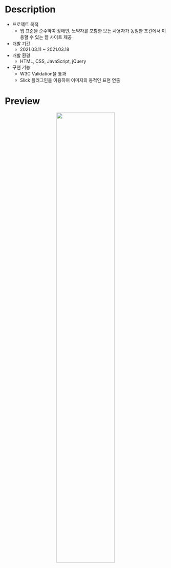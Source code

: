 # Description
+ 프로젝트 목적
  - 웹 표준을 준수하여 장애인, 노약자를 포함한 모든 사용자가 동일한 조건에서 이용할 수 있는 웹 사이트 제공
+ 개발 기간
  - 2021.03.11 ~ 2021.03.18
+ 개발 환경
  - HTML, CSS, JavaScript, jQuery
+ 구현 기능
  - W3C Validation을 통과
  - Slick 플러그인을 이용하여 이미지의 동적인 표현 연출

<!--
웹 표준이란 브라우저 종류 및 버전에 따른 기능 차이에 대하여 호환이 가능하도록 제시된 표준으로, 
다른 기종 혹은 플랫폼에 따라 달리 구현되는 기술을 동일하게 구현하여 웹 페이지를 제작하는 기법을 의미합니다. 
웹 표준은 웹 접근성 준수를 위한 핵심이기 때문에 중요합니다.

웹 표준을 준수한 사이트를 직접 제작하면서 장애인, 노약자를 포함한 모든 사용자가 동일한 조건에서 
웹 사이트를 이용하려면 어떻게 해야 하는지 고려하게 되었고 검색 엔진 최적화, 서버 공간 절약 등의 장점들에 대해서도 알게 되었습니다.
-->
  
# Preview
<p align="center">
  <img src="https://user-images.githubusercontent.com/69390318/136656109-7e64300d-85d8-4efe-9be6-19d4ec891b2f.png" width="60%">
</p>

